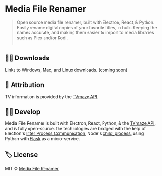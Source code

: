 # Media File Renamer
> Open source media file renamer, built with Electron, React, & Python. Easily rename digital copies of your favorite titles, in bulk. Keeping the names accurate, and making them easier to import to media libraries such as Plex and/or Kodi.<br><br>

## 🐱‍💻 Downloads
Links to Windows, Mac, and Linux downloads. (coming soon)
<br>

## 🙏 Attribution
TV information is provided by the [TVmaze API](https://www.tvmaze.com/api).
<br>

## 🐱‍👤 Develop
Media File Renamer is built with Electron, React, Python, & the [TVmaze API](https://www.tvmaze.com/api), and is fully open-source. the technologies are bridged with the help of Electron's [Inter Process Communication](https://www.electronjs.org/docs/api/ipc-main), Node's [child_process](https://nodejs.org/api/child_process.html), using Python with [Flask](https://palletsprojects.com/p/flask/) as a micro-service.<br />

## 🏷️ License
MIT © [Media File Renamer](https://github.com/iPzard/media-file-renamer/blob/master/LICENSE)